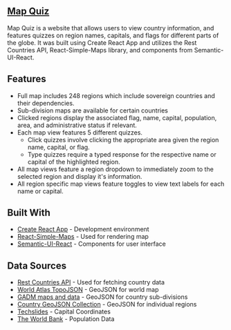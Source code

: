 
## [Map Quiz](https://objective-ramanujan-b71cd2.netlify.com/)

Map Quiz is a website that allows users to view country information, and features quizzes on region names, capitals, and flags for different parts of the globe. It was built using Create React App and utilizes the Rest Countries API, React-Simple-Maps library, and components from Semantic-UI-React.

## Features

- Full map includes 248 regions which include sovereign countries and their dependencies.
- Sub-division maps are available for certain countries
- Clicked regions display the associated flag, name, capital, population, area, and administrative status if relevant.
- Each map view features 5 different quizzes.
  - Click quizzes involve clicking the appropriate area given the region name, capital, or flag.
  - Type quizzes require a typed response for the respective name or capital of the highlighted region.
- All map views feature a region dropdown to immediately zoom to the selected region and display it's information.
- All region specific map views feature toggles to view text labels for each name or capital.

## Built With

- [Create React App](https://github.com/facebook/create-react-app) - Development environment
- [React-Simple-Maps](https://github.com/zcreativelabs/react-simple-maps/) - Used for rendering map
- [Semantic-UI-React](https://react.semantic-ui.com/) - Components for user interface

## Data Sources

- [Rest Countries API](https://restcountries.eu/) - Used for fetching country data
- [World Atlas TopoJSON](https://github.com/topojson/world-atlas) - GeoJSON for world map
- [GADM maps and data](https://gadm.org/index.html) - GeoJSON for country sub-divisions
- [Country GeoJSON Collection](https://github.com/LonnyGomes/CountryGeoJSONCollection) - GeoJSON for individual regions
- [Techslides](http://techslides.com/list-of-countries-and-capitals) - Capital Coordinates
- [The World Bank](https://www.worldbank.org/) - Population Data
